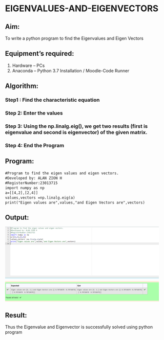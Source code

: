 # EIGENVALUES-AND-EIGENVECTORS
## Aim:
To write a python program to find the Eigenvalues and Eigen Vectors
## Equipment’s required:
1. 	Hardware – PCs
2. 	Anaconda – Python 3.7 Installation / Moodle-Code Runner
## Algorithm:
### Step1 : Find the characteristic equation
### Step 2: Enter the values
### Step 3: Using the np.linalg.eig(),  we get two results (first is eigenvalue and second is eigenvector) of the given matrix.
### Step 4: End the Program

## Program:
```
#Program to find the eigen values and eigen vectors.
#Developed by: ALAN ZION H
#RegisterNumber:23013715
import numpy as np
a=[[4,2],[2,4]]
values,vectors =np.linalg.eig(a)
print("Eigen values are",values,"and Eigen Vectors are",vectors)

```

## Output:
![Alt text](image.png)
## Result:
Thus the Eigenvalue and Eigenvector is successfully solved using python program
